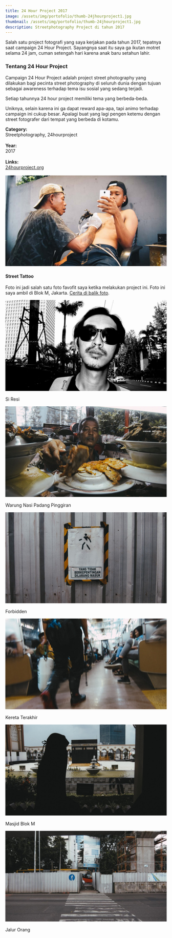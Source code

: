 ```yaml
---
title: 24 Hour Project 2017
image: /assets/img/portofolio/thumb-24jhourproject1.jpg
thumbnail: /assets/img/portofolio/thumb-24jhourproject1.jpg
description: Streetphotography Project di tahun 2017
---
```


<div class="grid-32">
    <div class=".grid-1">
            <p>Salah satu project fotografi yang saya kerjakan pada tahun 2017, tepatnya saat campaign 24 Hour Project.  Sayangnya saat itu saya ga ikutan motret selama 24 jam, cuman setengah hari karena anak baru setahun lahir.</p>
            <h3>Tentang 24 Hour Project</h3>
            <p>Campaign 24 Hour Project adalah project street photography yang dilakukan bagi pecinta street photography di seluruh dunia dengan tujuan sebagai awareness terhadap tema isu sosial yang sedang terjadi.</p>
            <p>Setiap tahunnya 24 hour project memiliki tema yang berbeda-beda.</p>
            <p>Uniknya, selain karena ini ga dapat reward apa-apa, tapi animo terhadap campaign ini cukup besar. Apalagi buat yang lagi pengen ketemu dengan street fotografer dari tempat yang berbeda di kotamu.</p>
    </div>
    <div class=".grid-1">
        <strong>Category:</strong><br>
        Streetphotography, 24hourproject<br><br>
        <strong>Year:</strong><br>
        2017<br><br>
        <strong>Links:</strong><br>
        <a href="https://www.24hourproject.org/">24hourproject.org</a><br><br>
    </div>
</div>

<div class="grid-32">
    <div class=".grid-1">
    <img src="/assets/img/portofolio/24hourproject2.jpg" />
    </div>
    <div class=".grid-1">
    <h4>Street Tattoo</h4>
    <p>Foto ini jadi salah satu foto favofit saya ketika melakukan project ini. Foto ini saya ambil di Blok M, Jakarta. <a href="#">Cerita di balik foto</a>.</p>
    </div>
</div>

<div class="grid-22">
    <div class=".grid-1">
    <img src="/assets/img/portofolio/24hourproject1.jpg" />
    <p>Si Resi</p>
    </div>
    <div class=".grid-1">
    <img src="/assets/img/portofolio/24hourproject3.jpg" />
    <p>Warung Nasi Padang Pinggiran</p>
    </div>
    <div class=".grid-1">
    <img src="/assets/img/portofolio/24hourproject4.jpg" />
    <p>Forbidden</p>
    </div>
    <div class=".grid-1">
    <img src="/assets/img/portofolio/24hourproject5.jpg" />
    <p>Kereta Terakhir</p>
    </div>
    <div class=".grid-1">
    <img src="/assets/img/portofolio/24hourproject6.jpg" />
    <p>Masjid Blok M</p>
    </div>
    <div class=".grid-1">
    <img src="/assets/img/portofolio/24hourproject7.jpg" />
    <p>Jalur Orang</p>
    </div>
</div>